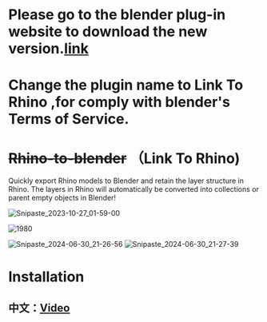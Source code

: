 # Please go to the blender plug-in website to download the new version.[link](https://extensions.blender.org/approval-queue/rhino-to-blender/)
# Change the plugin name to Link To Rhino ,for comply with blender's Terms of Service.

# ~~Rhino-to-blender~~ （Link To Rhino)

Quickly export Rhino models to Blender and retain the layer structure in Rhino. The layers in Rhino will automatically be converted into collections or parent empty objects in Blender!

![Snipaste_2023-10-27_01-59-00](https://github.com/chenpaner/Rhino-to-blender/assets/107256886/ff41772d-5633-4963-aa2d-79d18d7a957f)

![1980](https://github.com/chenpaner/Rhino-to-blender/assets/107256886/aa539b8c-1acc-42a1-be21-fa241a8c642f)

![Snipaste_2024-06-30_21-26-56](https://github.com/chenpaner/Rhino-to-blender/assets/107256886/04282b4b-dcc3-4513-9481-da967f266696)
![Snipaste_2024-06-30_21-27-39](https://github.com/chenpaner/Rhino-to-blender/assets/107256886/903a97ad-a988-41e1-8ff3-aa51ae1d2d5c)

# Installation

## 中文：[Video](https://www.bilibili.com/video/BV1NA4m1c7Ti/?vd_source=aabd4ea827264740eabbeec9857d3286)


